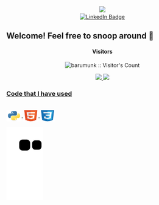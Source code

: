 <div id="header" align="center">
  <img src="https://media.giphy.com/media/scZPhLqaVOM1qG4lT9/giphy.gif" width="200"/>
</div>

<div id="badges" align= "center">
  <a href="https://www.linkedin.com/in/david-navoa-acevedo-7845b3213/">
    <img src="https://img.shields.io/badge/LinkedIn-blue?logo=linkedin&logoColor=white" alt="LinkedIn Badge"/>
  </a>
</div>

## Welcome! Feel free to snoop around 👋

<h4 align="center">Visitors</h4>

<p align="center"><img src="https://profile-counter.glitch.me/{barumunk}/count.svg" alt="barumunk :: Visitor's Count" /></p>

<div align="center">
  <a href="https://github.com/barumunk">
  <img height="180em" src="https://github-readme-stats.vercel.app/api?username=barumunk&show_icons=true&theme=dracula&include_all_commits=true&count_private=true"/>
  <img height="180em" src="https://github-readme-stats.vercel.app/api/top-langs/?username=barumunk&layout=compact&langs_count=7&theme=dracula"/>
</div>
  
<h3>Code that I have used</h3>
  
<div style="display: inline_block"><br>
  <img align="center" alt="Rafa-Python" height="30" width="40" src="https://raw.githubusercontent.com/devicons/devicon/master/icons/python/python-original.svg">
  <img align="center" alt="Rafa-HTML" height="30" width="40" src="https://raw.githubusercontent.com/devicons/devicon/master/icons/html5/html5-original.svg">
  <img align="center" alt="Rafa-CSS" height="30" width="40" src="https://raw.githubusercontent.com/devicons/devicon/master/icons/css3/css3-original.svg">
</div>

<div> 
    
  ![Snake animation](https://github.com/rafaballerini/rafaballerini/blob/output/github-contribution-grid-snake.svg)
    
</div>
    

